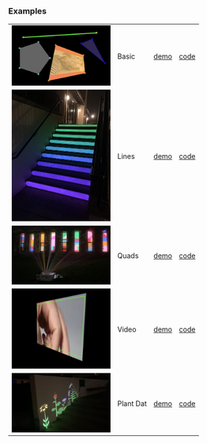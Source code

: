 ### Examples

<table>
    <tbody>
        <tr>
            <td><img src="../images/shapes.png" width="200px" /></td>
            <td>Basic</td>
            <td><a href="https://jdeboi.com/p5.mapper/examples/basic/index.html">demo</a></td>
            <td><a href="https://github.com/jdeboi/p5.mapper/blob/main/examples/basic/sketch.js">code</a></td>
        </tr>
        <tr>
            <td><img src="../images/stairs.png" width="200px" /></td>
            <td>Lines</td>
            <td><a href="https://jdeboi.com/p5.mapper/examples/lines/index.html">demo</a></td>
            <td><a href="https://github.com/jdeboi/p5.mapper/blob/main/examples/lines/sketch.js">code</a></td>
        </tr>
        <tr>
            <td><img src="../images/windows.png" width="200px" /></td>
            <td>Quads</td>
            <td><a href="https://jdeboi.com/p5.mapper/examples/quads/index.html">demo</a></td>
            <td><a href="https://github.com/jdeboi/p5.mapper/blob/main/examples/quads/sketch.js">code</a></td>
        </tr>
        <tr>
            <td><img src="../images/video.png" width="200px" /></td>
            <td>Video</td>
            <td><a href="https://jdeboi.com/p5.mapper/examples/video/index.html">demo</a></td>
            <td><a href="https://github.com/jdeboi/p5.mapper/blob/main/examples/video/sketch.js">code</a></td>
        </tr>
        <tr>
            <td><img src="../images/plantdat.png" width="200px" /></td>
            <td>Plant Dat</td>
            <td><a href="https://jdeboi.com/p5.mapper/examples/plant_dat/index.html">demo</a></td>
            <td><a href="https://github.com/jdeboi/p5.mapper/blob/main/examples/plant_dat/sketch.js">code</a></td>
        </tr>
    </tbody>
</table>
